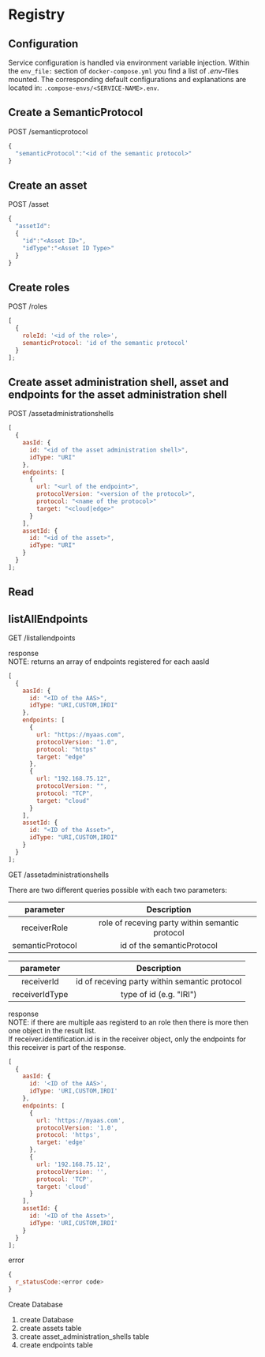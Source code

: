 # Registry

## Configuration

Service configuration is handled via environment variable injection. Within the `env_file:` section of `docker-compose.yml` you find a list of _.env_-files mounted. The corresponding default configurations and explanations are located in: `.compose-envs/<SERVICE-NAME>.env`.

## Create a SemanticProtocol

POST /semanticprotocol

```javascript
{
  "semanticProtocol":"<id of the semantic protocol>"
}
```

## Create an asset

POST /asset

```javascript
{
  "assetId":
  {
    "id":"<Asset ID>",
    "idType":"<Asset ID Type>"
  }
}
```

## Create roles

POST /roles

```javascript
[
  {
    roleId: '<id of the role>',
    semanticProtocol: 'id of the semantic protocol'
  }
];
```

## Create asset administration shell, asset and endpoints for the asset administration shell

POST /assetadministrationshells

```javascript
[
  {
    aasId: {
      id: "<id of the asset administration shell>",
      idType: "URI"
    },
    endpoints: [
      {
        url: "<url of the endpoint>",
        protocolVersion: "<version of the protocol>",
        protocol: "<name of the protocol>"
        target: "<cloud|edge>"
      }
    ],
    assetId: {
      id: "<id of the asset>",
      idType: "URI"
    }
  }
];
```

## Read

## listAllEndpoints

GET /listallendpoints

response </br>
NOTE: returns an array of endpoints registered for each aasId

```javascript
[
  {
    aasId: {
      id: "<ID of the AAS>",
      idType: "URI,CUSTOM,IRDI"
    },
    endpoints: [
      {
        url: "https://myaas.com",
        protocolVersion: "1.0",
        protocol: "https"
        target: "edge"
      },
      {
        url: "192.168.75.12",
        protocolVersion: "",
        protocol: "TCP",
        target: "cloud"
      }
    ],
    assetId: {
      id: "<ID of the Asset>",
      idType: "URI,CUSTOM,IRDI"
    }
  }
];
```

GET /assetadministrationshells

There are two different queries possible with each two parameters:

|    parameter     |                   Description                   |
| :--------------: | :---------------------------------------------: |
|   receiverRole   | role of receving party within semantic protocol |
| semanticProtocol |           id of the semanticProtocol            |

|   parameter    |                  Description                  |
| :------------: | :-------------------------------------------: |
|   receiverId   | id of receving party within semantic protocol |
| receiverIdType |            type of id (e.g. "IRI")            |

response </br>
NOTE: if there are multiple aas registerd to an role then there is more then one object in the result list. </br>
If receiver.identification.id is in the receiver object, only the endpoints for this receiver is part of the response.

```javascript
[
  {
    aasId: {
      id: '<ID of the AAS>',
      idType: 'URI,CUSTOM,IRDI'
    },
    endpoints: [
      {
        url: 'https://myaas.com',
        protocolVersion: '1.0',
        protocol: 'https',
        target: 'edge'
      },
      {
        url: '192.168.75.12',
        protocolVersion: '',
        protocol: 'TCP',
        target: 'cloud'
      }
    ],
    assetId: {
      id: '<ID of the Asset>',
      idType: 'URI,CUSTOM,IRDI'
    }
  }
];
```

error

```javascript
{
  r_statusCode:<error code>
}
```

Create Database

1. create Database
2. create assets table
3. create asset_administration_shells table
4. create endpoints table
